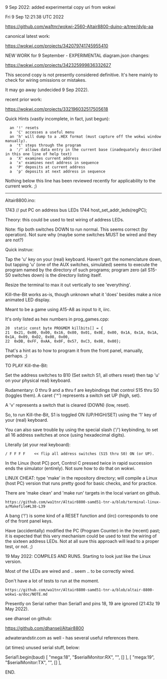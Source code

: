 9 Sep 2022: added experimental copy uri from wokwi

Fri  9 Sep 12:21:38 UTC 2022

  https://github.com/wa1tnr/wokwi-2560-Altair8800-duino-a/tree/dvlp-aa

canonical latest work:

  https://wokwi.com/projects/342079741745955410


NEW WORK for 9 September - EXPERIMENTAL diagram.json changes:

  https://wokwi.com/projects/342325999836332627

This second copy is not presently considered definitive.
It's here mainly to check for wiring omissions or mistakes.

It may go away (undecided 9 Sep 2022).



recent prior work:

  https://wokwi.com/projects/332196032517505618


Quick Hints (vastly incomplete, in fact, just begun):
```
  an '!' resets
  a  'C' accesses a useful menu
  an 'h' will dump to a .HEX format (must capture off the wokwi window manually).
  a  't' steps through the program
  a  '/' allows data entry in the current base (inadequately described in this one line of help text)
  a  'X' examines current address
  a  'x' examines next address in sequence
  a  'P' deposits at current address
  a  'p' deposits at next address in sequence
```

Nothing below this line has been reviewed recently for applicability to the current work. ;)

 - - - - - -

Altair8800.ino:

   1743           // put PC on address bus LEDs
   1744           host_set_addr_leds(regPC);

Theory: this could be used to test wiring of address LEDs.

Note: flip both switches DOWN to run normal.  This seems correct
(by operation).  Not sure why (maybe some switches MUST be wired and they are not?)

Quick instrux:

Tap the 'u' key on your (real) keyboard.  Haven't got the nomenclature down,
but tapping 'u' (one of the AUX switches, simulated) seems to execute the
program named by the directory of such programs; program zero
(all S15-S0 switches down) is the directory listing itself.

Resize the terminal to max it out vertically to see 'everything'.

Kill-the-Bit works as-is, though unknown what it 'does' besides
make a nice animated LED display.

Meant to be a game using A15-A8 as input to it, iirc.

It's only listed as hex numbers in prog_games.cpp:

    20  static const byte PROGMEM killbits[] = {
    21  0x21, 0x00, 0x00, 0x16, 0x80, 0x01, 0x0E, 0x00, 0x1A, 0x1A, 0x1A, 0x1A, 0x09, 0xD2, 0x08, 0x00,
    22  0xDB, 0xFF, 0xAA, 0x0F, 0x57, 0xC3, 0x08, 0x00};

That's a hint as to how to program it from the front panel, manually,
perhaps. ;)


TO PLAY Kill-the-Bit:

Set the address switches to B10 (Set switch S1, all others reset) then tap 'u'
on your physical real) keyboard.

Rudamentary: 0 thru 9 and a thru f are keybindings that control S15 thru S0
(toggles them).  A caret ('^') represents a switch set UP (high, set).

A 'v' represents a switch that is cleared (DOWN) (low, reset).

So, to run Kill-the-Bit, S1 is toggled ON (UP/HIGH/SET) using the '1' key
of your (real) keyboard.

You can also save trouble by using the special slash ('/') keybinding,
to set all 16 address switches at once (using hexadecimal digits).

Literally (at your real keyboard):

    / F F F F    << flip all address switches (S15 thru S0) ON (or UP).

In the Linux (host PC) port, Control C pressed twice in rapid succession
ends the simulator (entirely).  Not sure how to do that on wokwi.

LINUX CHEAT:  type 'make' in the repository directory; will compile
a Linux (host PC) version that runs pretty good for basic checks,
and for practice.

There are 'make clean' and 'make run' targets in the local variant on github.

    https://github.com/wa1tnr/Altair8800-samd51-tnr-a/blob/terminal-linux-a/Makefile#L38-L39

A bang ('!') is some kind of a RESET function and (iirc) corresponds to
one of the front panel keys.

Have (accidentally) modified the PC (Program Counter) in the (recent)
past; it is expected that this very mechanism could be used to test the
wiring of the sixteen address LEDs.  Not at all sure this approach will
lead to a proper test, or not. ;)




19 May 2022: COMPILES AND RUNS.
Starting to look just like the Linux version.

Most of the LEDs are wired and .. seem .. to be correctly wired.

Don't have a lot of tests to run at the moment.

    https://github.com/wa1tnr/Altair8800-samd51-tnr-a/blob/altair-8800-wokwi-a/doc/NOTE.md

Presently on Serial rather than Serial1 and
pins 18, 19 are ignored (21:43z 19 May 2022).

see dhansel on github:

  https://github.com/dhansel/Altair8800


adwaterandstir.com as well - has several
useful references there.

(at times) unused serial stuff, below:

Serial1.begin(baud)
    [ "mega:18", "$serialMonitor:RX", "", [] ],
    [ "mega:19", "$serialMonitor:TX", "", [] ],


END.
